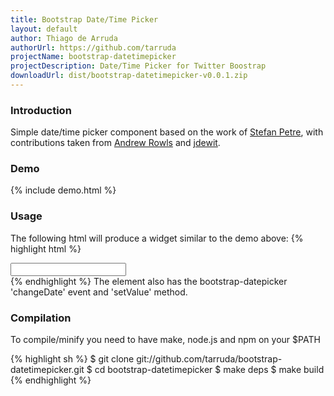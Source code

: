 ```yaml
---
title: Bootstrap Date/Time Picker
layout: default
author: Thiago de Arruda
authorUrl: https://github.com/tarruda
projectName: bootstrap-datetimepicker
projectDescription: Date/Time Picker for Twitter Boostrap 
downloadUrl: dist/bootstrap-datetimepicker-v0.0.1.zip
---
```

### Introduction
Simple date/time picker component based on the work of [Stefan Petre](http://www.eyecon.ro/bootstrap-datepicker/),
with contributions taken from [Andrew Rowls](https://github.com/eternicode) and
[jdewit](https://github.com/jdewit).

### Demo
{% include demo.html %}

### Usage
The following html will produce a widget similar to the demo above:
{% highlight html %}
<html>
  <head>
    <link rel="stylesheet" type="text/css" media="screen" href="http://tarruda.github.com/bootstrap-datetimepicker/stylesheets/bootstrap-datetimepicker.min.css">
  </head>
  <body>
    <div id="datetimepicker" class="input-append date">
      <input type="text"></input>
      <span class="add-on">
        <i data-time-icon="icon-time" data-date-icon="icon-calendar"></i>
      </span>
    </div>
    <script type="text/javascript" src="//cdnjs.cloudflare.com/ajax/libs/jquery/1.8.3/jquery.min.js"></script> 
    <script type="text/javascript" src="//netdna.bootstrapcdn.com/twitter-bootstrap/2.2.2/js/bootstrap.min.js"></script>
    <script type="text/javascript" src="http://tarruda.github.com/bootstrap-datetimepicker/javascripts/bootstrap-datetimepicker.min.js"></script>
    <script type="text/javascript">
      $('#datetimepicker').datetimepicker({
        format: 'dd/MM/yy hh:mm',
        language: 'pt-BR',
        pickDate: true,
        pickTime: true,
        hourStep: 1,
        minuteStep: 15,
        secondStep: 30
      });
    </script>
  </body>
{% endhighlight %}
The element also has the bootstrap-datepicker 'changeDate' event and 'setValue' method.

### Compilation
To compile/minify you need to have make, node.js and npm on your $PATH

{% highlight sh %}
$ git clone git://github.com/tarruda/bootstrap-datetimepicker.git
$ cd bootstrap-datetimepicker
$ make deps
$ make build
{% endhighlight %}
